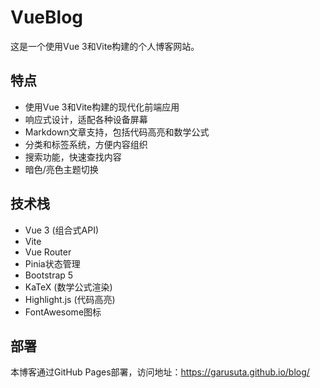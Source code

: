 # VueBlog

这是一个使用Vue 3和Vite构建的个人博客网站。

## 特点

- 使用Vue 3和Vite构建的现代化前端应用
- 响应式设计，适配各种设备屏幕
- Markdown文章支持，包括代码高亮和数学公式
- 分类和标签系统，方便内容组织
- 搜索功能，快速查找内容
- 暗色/亮色主题切换

## 技术栈

- Vue 3 (组合式API)
- Vite
- Vue Router
- Pinia状态管理
- Bootstrap 5
- KaTeX (数学公式渲染)
- Highlight.js (代码高亮)
- FontAwesome图标

## 部署

本博客通过GitHub Pages部署，访问地址：https://garusuta.github.io/blog/
